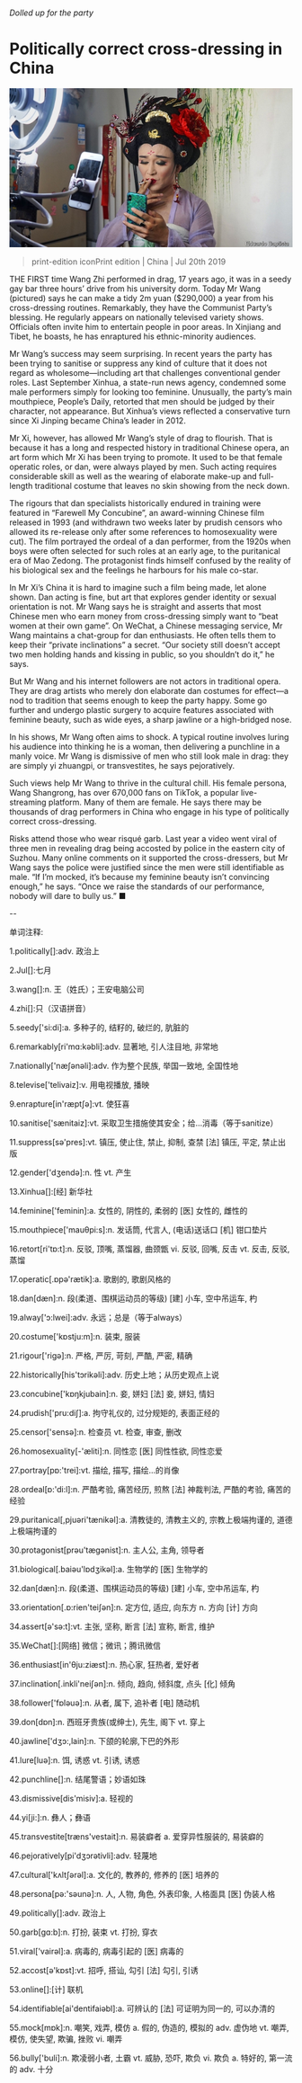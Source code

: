 ###### Dolled up for the party

# Politically correct cross-dressing in China 

![image](images/20190720_CNP001_0.jpg) 

> print-edition iconPrint edition | China | Jul 20th 2019 

THE FIRST time Wang Zhi performed in drag, 17 years ago, it was in a seedy gay bar three hours’ drive from his university dorm. Today Mr Wang (pictured) says he can make a tidy 2m yuan ($290,000) a year from his cross-dressing routines. Remarkably, they have the Communist Party’s blessing. He regularly appears on nationally televised variety shows. Officials often invite him to entertain people in poor areas. In Xinjiang and Tibet, he boasts, he has enraptured his ethnic-minority audiences. 

Mr Wang’s success may seem surprising. In recent years the party has been trying to sanitise or suppress any kind of culture that it does not regard as wholesome—including art that challenges conventional gender roles. Last September Xinhua, a state-run news agency, condemned some male performers simply for looking too feminine. Unusually, the party’s main mouthpiece, People’s Daily, retorted that men should be judged by their character, not appearance. But Xinhua’s views reflected a conservative turn since Xi Jinping became China’s leader in 2012. 

Mr Xi, however, has allowed Mr Wang’s style of drag to flourish. That is because it has a long and respected history in traditional Chinese opera, an art form which Mr Xi has been trying to promote. It used to be that female operatic roles, or dan, were always played by men. Such acting requires considerable skill as well as the wearing of elaborate make-up and full-length traditional costume that leaves no skin showing from the neck down. 

The rigours that dan specialists historically endured in training were featured in “Farewell My Concubine”, an award-winning Chinese film released in 1993 (and withdrawn two weeks later by prudish censors who allowed its re-release only after some references to homosexuality were cut). The film portrayed the ordeal of a dan performer, from the 1920s when boys were often selected for such roles at an early age, to the puritanical era of Mao Zedong. The protagonist finds himself confused by the reality of his biological sex and the feelings he harbours for his male co-star. 

In Mr Xi’s China it is hard to imagine such a film being made, let alone shown. Dan acting is fine, but art that explores gender identity or sexual orientation is not. Mr Wang says he is straight and asserts that most Chinese men who earn money from cross-dressing simply want to “beat women at their own game”. On WeChat, a Chinese messaging service, Mr Wang maintains a chat-group for dan enthusiasts. He often tells them to keep their “private inclinations” a secret. “Our society still doesn’t accept two men holding hands and kissing in public, so you shouldn’t do it,” he says. 

But Mr Wang and his internet followers are not actors in traditional opera. They are drag artists who merely don elaborate dan costumes for effect—a nod to tradition that seems enough to keep the party happy. Some go further and undergo plastic surgery to acquire features associated with feminine beauty, such as wide eyes, a sharp jawline or a high-bridged nose. 

In his shows, Mr Wang often aims to shock. A typical routine involves luring his audience into thinking he is a woman, then delivering a punchline in a manly voice. Mr Wang is dismissive of men who still look male in drag: they are simply yi zhuangpi, or transvestites, he says pejoratively. 

Such views help Mr Wang to thrive in the cultural chill. His female persona, Wang Shangrong, has over 670,000 fans on TikTok, a popular live-streaming platform. Many of them are female. He says there may be thousands of drag performers in China who engage in his type of politically correct cross-dressing. 

Risks attend those who wear risqué garb. Last year a video went viral of three men in revealing drag being accosted by police in the eastern city of Suzhou. Many online comments on it supported the cross-dressers, but Mr Wang says the police were justified since the men were still identifiable as male. “If I’m mocked, it’s because my feminine beauty isn’t convincing enough,” he says. “Once we raise the standards of our performance, nobody will dare to bully us.” ■ 

-- 

 单词注释:

1.politically[]:adv. 政治上 

2.Jul[]:七月 

3.wang[]:n. 王（姓氏）；王安电脑公司 

4.zhi[]:只（汉语拼音） 

5.seedy['si:di]:a. 多种子的, 结籽的, 破烂的, 肮脏的 

6.remarkably[ri'mɑ:kәbli]:adv. 显著地, 引人注目地, 非常地 

7.nationally['næʃәnәli]:adv. 作为整个民族, 举国一致地, 全国性地 

8.televise['telivaiz]:v. 用电视播放, 播映 

9.enrapture[in'ræptʃә]:vt. 使狂喜 

10.sanitise['sænitaiz]:vt. 采取卫生措施使其安全；给…消毒（等于sanitize） 

11.suppress[sә'pres]:vt. 镇压, 使止住, 禁止, 抑制, 查禁 [法] 镇压, 平定, 禁止出版 

12.gender['dʒendә]:n. 性 vt. 产生 

13.Xinhua[]:[经] 新华社 

14.feminine['feminin]:a. 女性的, 阴性的, 柔弱的 [医] 女性的, 雌性的 

15.mouthpiece['mauθpi:s]:n. 发话筒, 代言人, (电话)送话口 [机] 钳口垫片 

16.retort[ri'tɒ:t]:n. 反驳, 顶嘴, 蒸馏器, 曲颈甑 vi. 反驳, 回嘴, 反击 vt. 反击, 反驳, 蒸馏 

17.operatic[.ɒpә'rætik]:a. 歌剧的, 歌剧风格的 

18.dan[dæn]:n. 段(柔道、围棋运动员的等级) [建] 小车, 空中吊运车, 杓 

19.alway['ɔ:lwei]:adv. 永远；总是（等于always） 

20.costume['kɒstju:m]:n. 装束, 服装 

21.rigour['rigә]:n. 严格, 严厉, 苛刻, 严酷, 严密, 精确 

22.historically[his'tɔrikәli]:adv. 历史上地；从历史观点上说 

23.concubine['kɒŋkjubain]:n. 妾, 姘妇 [法] 妾, 姘妇, 情妇 

24.prudish['pru:diʃ]:a. 拘守礼仪的, 过分规矩的, 表面正经的 

25.censor['sensә]:n. 检查员 vt. 检查, 审查, 删改 

26.homosexuality[-'æliti]:n. 同性恋 [医] 同性性欲, 同性恋爱 

27.portray[pɒ:'trei]:vt. 描绘, 描写, 描绘...的肖像 

28.ordeal[ɒ:'di:l]:n. 严酷考验, 痛苦经历, 煎熬 [法] 神裁判法, 严酷的考验, 痛苦的经验 

29.puritanical[,pjuәri'tænikәl]:a. 清教徒的, 清教主义的, 宗教上极端拘谨的, 道德上极端拘谨的 

30.protagonist[prәu'tægәnist]:n. 主人公, 主角, 领导者 

31.biological[.baiәu'lɒdʒikәl]:a. 生物学的 [医] 生物学的 

32.dan[dæn]:n. 段(柔道、围棋运动员的等级) [建] 小车, 空中吊运车, 杓 

33.orientation[.ɒ:rien'teiʃәn]:n. 定方位, 适应, 向东方 n. 方向 [计] 方向 

34.assert[ә'sә:t]:vt. 主张, 坚称, 断言 [法] 宣称, 断言, 维护 

35.WeChat[]:[网络] 微信；微讯；腾讯微信 

36.enthusiast[in'θju:ziæst]:n. 热心家, 狂热者, 爱好者 

37.inclination[.inkli'neiʃәn]:n. 倾向, 趋向, 倾斜度, 点头 [化] 倾角 

38.follower['fɒlәuә]:n. 从者, 属下, 追补者 [电] 随动机 

39.don[dɒn]:n. 西班牙贵族(或绅士), 先生, 阁下 vt. 穿上 

40.jawline['dʒɔ:,lain]:n. 下颌的轮廓,下巴的外形 

41.lure[luә]:n. 饵, 诱惑 vt. 引诱, 诱惑 

42.punchline[]:n. 结尾警语；妙语如珠 

43.dismissive[dis'misiv]:a. 轻视的 

44.yi[ji:]:n. 彝人；彝语 

45.transvestite[træns'vestait]:n. 易装癖者 a. 爱穿异性服装的, 易装癖的 

46.pejoratively[pi'dʒɔrətivli]:adv. 轻蔑地 

47.cultural['kʌltʃәrәl]:a. 文化的, 教养的, 修养的 [医] 培养的 

48.persona[pә:'sәunә]:n. 人, 人物, 角色, 外表印象, 人格面具 [医] 伪装人格 

49.politically[]:adv. 政治上 

50.garb[gɑ:b]:n. 打扮, 装束 vt. 打扮, 穿衣 

51.viral['vairәl]:a. 病毒的, 病毒引起的 [医] 病毒的 

52.accost[ә'kɒst]:vt. 招呼, 搭讪, 勾引 [法] 勾引, 引诱 

53.online[]:[计] 联机 

54.identifiable[ai'dentifaiәbl]:a. 可辨认的 [法] 可证明为同一的, 可以办清的 

55.mock[mɒk]:n. 嘲笑, 戏弄, 模仿 a. 假的, 伪造的, 模拟的 adv. 虚伪地 vt. 嘲弄, 模仿, 使失望, 欺骗, 挫败 vi. 嘲弄 

56.bully['buli]:n. 欺凌弱小者, 土霸 vt. 威胁, 恐吓, 欺负 vi. 欺负 a. 特好的, 第一流的 adv. 十分 

